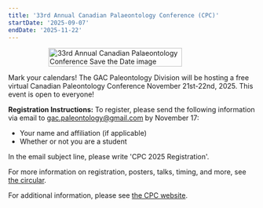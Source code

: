 ```yaml
---
title: '33rd Annual Canadian Palaeontology Conference (CPC)'
startDate: '2025-09-07'
endDate: '2025-11-22'
---
```


<figure style="display: flex; flex-direction: row; align-items: center; justify-content: center;">
  <img src="/events/2025/external/CPC_2025_SaveTheDate.png" alt="33rd Annual Canadian Palaeontology Conference Save the Date image" style="width: 80%;" />
</figure>

Mark your calendars! The GAC Paleontology Division will be hosting a free virtual Canadian Paleontology Conference November 21st-22nd, 2025. This event is open to everyone!

**Registration Instructions:** To register, please send the following information via email to [gac.paleontology@gmail.com](mailto:gac.paleontology@gmail.com) by November 17:
- Your name and affiliation (if applicable)
- Whether or not you are a student

In the email subject line, please write 'CPC 2025 Registration'.

For more information on registration, posters, talks, timing, and more, see [the circular](/events/2025/external/gacpd/CPC%202025%20First%20Circular.pdf).

For additional information, please see [the CPC website](https://www.gacpd.ca/cpc).